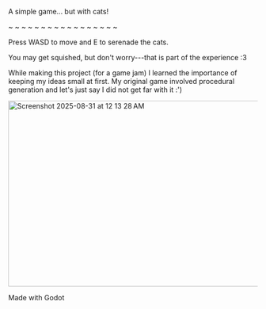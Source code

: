 A simple game... but with cats!

~ ~ ~ ~ ~ ~ ~ ~ ~ ~ ~ ~ ~ ~ ~ ~ ~ 

Press WASD to move and E to serenade the cats. 

You may get squished, but don't worry---that is part of the experience :3 

While making this project (for a game jam) I learned the importance of keeping my ideas small at first. My original game involved procedural generation and let's just say I did not get far with it :')

<img width="643" height="375" alt="Screenshot 2025-08-31 at 12 13 28 AM" src="https://github.com/user-attachments/assets/7e9cf16a-659c-46a3-af30-b95017ef7b26" />

Made with Godot
